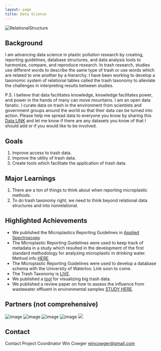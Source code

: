```yaml
---
layout: page
title: Data Science
---
```


![RelationalStructure](https://user-images.githubusercontent.com/26821843/136643221-cb6ecd64-8479-4800-835a-c5196da00b83.png)


## Background
I am advancing data science in plastic pollution research by creating, reporting guidelines, database structures, and data analysis tools to harmonize, compare, and reproduce research. In trash research, studies use different words to describe the same type of trash or use words which are related to one another by a hierarchy. I have been working to develop a taxonomic system of relational tables called the trash taxonomy to alleviate the challenges in interpreting results between studies.

P.S. I believe that data facilitates knowledge, knowledge facilitates power, and power in the hands of many can move mountains. I am an open data fanatic. I curate data on trash in the environment from scientists and government groups around the world so that their data can be turned into action. Please help me spread data to everyone you know by sharing this [Data LINK](https://osf.io/k4th7/) and let me know if there are any datasets you know of that I should add or if you would like to be involved.

## Goals
1. Improve access to trash data. 
2. Improve the utility of trash data. 
3. Create tools which facilitate the application of trash data.  

## Major Learnings
1. There are a ton of things to think about when reporting microplastic methods.
2. To do trash taxonomy right, we need to think beyond relational data structures and into nonrelational.  

## Highlighted Achievements
- We published the Microplastics Reporting Guidelines in [Applied Spectroscopy](https://doi.org/10.1177%2F0003702820930292)
- The Microplastic Reporting Guidelines were used to keep track of metadata in a study which resulted in the development of the first standard methodology for analyzing microplastic in drinking water. Method info [HERE](waterboards.ca.gov/drinking_water/certlic/drinkingwater/microplastics.html) 
- The Microplastic Reporting Guidelines were used to develop a database schema with the University of Waterloo. Link soon to come. 
- The Trash Taxonomy is [LIVE](https://wincowger.shinyapps.io/trashtaxonomy).
- We published a [tool](https://dl.acm.org/doi/10.1145/3347146.3359074) for visualizing big trash data.
- We published a review paper on how to assess the influence from wastewater effluent in environmental samples [STUDY HERE](https://iwaponline.com/ebooks/book/769/chapter/1708400/Evaluating-wastewater-effluent-as-a-source-of).


## Partners (not comprehensive)
![image](https://user-images.githubusercontent.com/26821843/136639629-98e3374a-5101-43a1-91d4-a95e46d125fe.png)
![image](https://user-images.githubusercontent.com/26821843/136639000-191ff00d-603f-4363-87d8-bfd2180558ea.png)
![image](https://user-images.githubusercontent.com/26821843/136663974-aa4136a9-6ce6-48fc-afb4-c955d5e16a8d.png)
![image](https://user-images.githubusercontent.com/26821843/136664206-0efd6cde-d839-4502-b090-037f36cdac09.png)
![](https://upload.wikimedia.org/wikipedia/commons/7/7e/NSF_logo.png)

## Contact
Contact Project Coordinator Win Cowger <wincowger@gmail.com>
